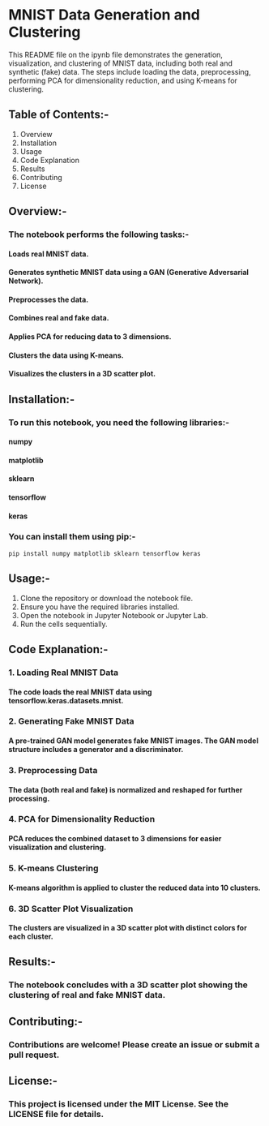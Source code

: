 # MNIST Data Generation and Clustering
This README file on the ipynb file demonstrates the generation, visualization, and clustering of MNIST data, including both real and synthetic (fake) data. The steps include loading the data, preprocessing, performing PCA for dimensionality reduction, and using K-means for clustering.

## Table of Contents:-
1. Overview
2. Installation
3. Usage
4. Code Explanation
5. Results
6. Contributing
7. License

## Overview:-
### The notebook performs the following tasks:-

#### Loads real MNIST data.
#### Generates synthetic MNIST data using a GAN (Generative Adversarial Network).
#### Preprocesses the data.
#### Combines real and fake data.
#### Applies PCA for reducing data to 3 dimensions.
#### Clusters the data using K-means.
#### Visualizes the clusters in a 3D scatter plot.

## Installation:-
### To run this notebook, you need the following libraries:-

#### numpy
#### matplotlib
#### sklearn
#### tensorflow
#### keras

### You can install them using pip:-

` pip install numpy matplotlib sklearn tensorflow keras `

## Usage:-
1. Clone the repository or download the notebook file.
2. Ensure you have the required libraries installed.
3. Open the notebook in Jupyter Notebook or Jupyter Lab.
4. Run the cells sequentially.
   
## Code Explanation:-
### 1. Loading Real MNIST Data
#### The code loads the real MNIST data using tensorflow.keras.datasets.mnist.

### 2. Generating Fake MNIST Data
#### A pre-trained GAN model generates fake MNIST images. The GAN model structure includes a generator and a discriminator.

### 3. Preprocessing Data
#### The data (both real and fake) is normalized and reshaped for further processing.

### 4. PCA for Dimensionality Reduction
#### PCA reduces the combined dataset to 3 dimensions for easier visualization and clustering.

### 5. K-means Clustering
#### K-means algorithm is applied to cluster the reduced data into 10 clusters.

### 6. 3D Scatter Plot Visualization
#### The clusters are visualized in a 3D scatter plot with distinct colors for each cluster.

## Results:-
### The notebook concludes with a 3D scatter plot showing the clustering of real and fake MNIST data.

## Contributing:-
### Contributions are welcome! Please create an issue or submit a pull request.

## License:-
### This project is licensed under the MIT License. See the LICENSE file for details.
